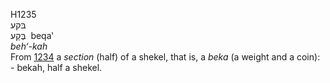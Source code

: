 <body>
  <p>H1235<br>  בּקע  <br> בֶּקַע  ‎  beqa‛  <br><i>beh‘-kah </i><br>From <a href="h1234.htm">1234</a>  a <i>section</i> (half) of a shekel, that is, a <i>beka</i> (a weight and a coin): - bekah, half a shekel.<br></p>
 </body>